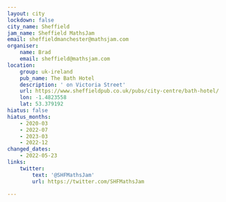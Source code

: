 ```yaml
---
layout: city
lockdown: false
city_name: Sheffield
jam_name: Sheffield MathsJam
email: sheffieldmanchester@mathsjam.com
organiser:
    name: Brad
    email: sheffield@mathsjam.com
location:
    group: uk-ireland
    pub_name: The Bath Hotel
    description: ' on Victoria Street'
    url: https://www.sheffieldpub.co.uk/pubs/city-centre/bath-hotel/
    lon: -1.4823558
    lat: 53.379192
hiatus: false
hiatus_months:
    - 2020-03
    - 2022-07
    - 2023-03
    - 2022-12
changed_dates:
    - 2022-05-23
links:
    twitter:
        text: '@SHFMathsJam'
        url: https://twitter.com/SHFMathsJam

---
```


